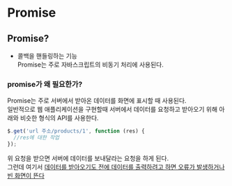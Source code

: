 # Promise

## Promise?

- 콜백을 핸들링하는 기능<br>
  Promise는 주로 자바스크립트의 비동기 처리에 사용된다.

### **promise가 왜 필요한가?**

Promise는 주로 서버에서 받아온 데이터를 화면에 표시할 때 사용된다.<br>
일반적으로 웹 애플리케이션을 구현할때 서버에서 데이터를 요청하고 받아오기 위해 아래와 비슷한 형식의 API를 사용한다.

```jsx
$.get('url 주소/products/1', function (res) {
  //res에 대한 작업
});
```

위 요청을 받으면 서버에 데이터를 보내달라는 요청을 하게 된다.<br>
그런데 여기서 [데이터를 받아오기도 전에 데이터를 출력하려고 하면 오류가 발생하거나 빈 화면이 뜬다](../asynchronous/README.md#L45)
